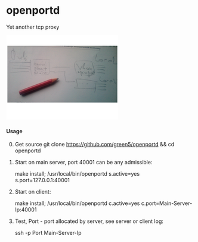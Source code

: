 # openportd
Yet another tcp proxy

![ScreenShot](https://github.com/green5/openportd/blob/master/README.png?raw=true)

#### Usage

0. Get source
    git clone https://github.com/green5/openportd && cd openportd

1. Start on main server, port 40001 can be any admissible:

    make install;
    /usr/local/bin/openportd s.active=yes s.port=127.0.0.1:40001
   
2. Start on client:

    make install;
    /usr/local/bin/openportd c.active=yes c.port=Main-Server-Ip:40001

3. Test, Port - port allocated by server, see server or client log:

    ssh -p Port Main-Server-Ip
  